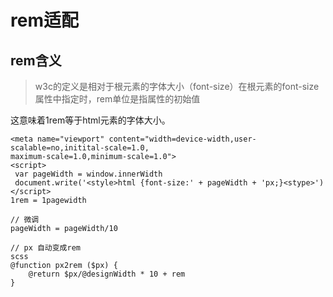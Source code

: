# rem适配

## rem含义
> w3c的定义是相对于根元素的字体大小（font-size）在根元素的font-size属性中指定时，rem单位是指属性的初始值

这意味着1rem等于html元素的字体大小。

```
<meta name="viewport" content="width=device-width,user-scalable=no,initital-scale=1.0,
maximum-scale=1.0,minimum-scale=1.0">
<script>
 var pageWidth = window.innerWidth
 document.write('<style>html {font-size:' + pageWidth + 'px;}<stype>')
</script>
1rem = 1pagewidth

// 微调
pageWidth = pageWidth/10

// px 自动变成rem
scss
@function px2rem ($px) {
    @return $px/@designWidth * 10 + rem
}
```